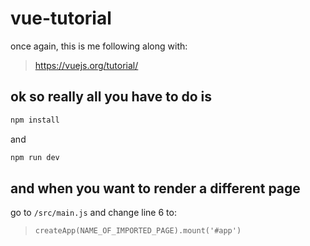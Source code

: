 # vue-tutorial

once again, this is me following along with:
> https://vuejs.org/tutorial/

## ok so really all you have to do is

```sh
npm install
```
and

```sh
npm run dev
```

## and when you want to render a different page
go to `/src/main.js` and change line 6 to:
> `createApp(NAME_OF_IMPORTED_PAGE).mount('#app')`

